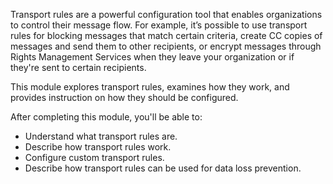 Transport rules are a powerful configuration tool that enables organizations to control their message flow. For example, it’s possible to use transport rules for blocking messages that match certain criteria, create CC copies of messages and send them to other recipients, or encrypt messages through Rights Management Services when they leave your organization or if they're sent to certain recipients.

This module explores transport rules, examines how they work, and provides instruction on how they should be configured.

After completing this module, you'll be able to:

 -  Understand what transport rules are.
 -  Describe how transport rules work.
 -  Configure custom transport rules.
 -  Describe how transport rules can be used for data loss prevention.
